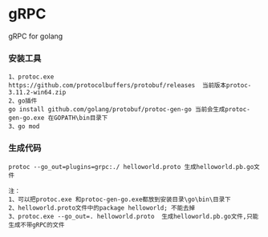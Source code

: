 # gRPC
gRPC for golang

### 安装工具
    1、protoc.exe
    https://github.com/protocolbuffers/protobuf/releases  当前版本protoc-3.11.2-win64.zip
    2、go插件
    go install github.com/golang/protobuf/protoc-gen-go 当前会生成protoc-gen-go.exe 在GOPATH\bin目录下
	3、go mod
### 生成代码
    protoc --go_out=plugins=grpc:./ helloworld.proto 生成helloworld.pb.go文件
    
    注：
    1、可以把protoc.exe 和protoc-gen-go.exe都放到安装目录\go\bin\目录下
    2、helloworld.proto文件中的package helloworld; 不能去掉
    3、protoc.exe --go_out=. helloworld.proto  生成helloworld.pb.go文件,只能生成不带gRPC的文件